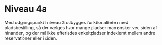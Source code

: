 # Niveau 4a

Med udgangspunkt i niveau 3 udbygges funktionaliteten med pladsbestilling, så der vælges hvor mange pladser man ønsker ved siden af hinanden, og der må ikke efterlades enkeltpladser indeklemt mellem andre reservationer eller i siden.
